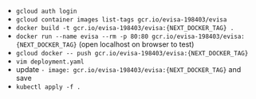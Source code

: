 - `gcloud auth login`
- `gcloud container images list-tags gcr.io/evisa-198403/evisa`
- `docker build -t gcr.io/evisa-198403/evisa:{NEXT_DOCKER_TAG} .`
- `docker run --name evisa --rm -p 80:80 gcr.io/evisa-198403/evisa:{NEXT_DOCKER_TAG}` (open localhost on browser to test)
- `gcloud docker -- push gcr.io/evisa-198403/evisa:{NEXT_DOCKER_TAG}`
- `vim deployment.yaml`
- update `- image: gcr.io/evisa-198403/evisa:{NEXT_DOCKER_TAG}` and save
- `kubectl apply -f .`

